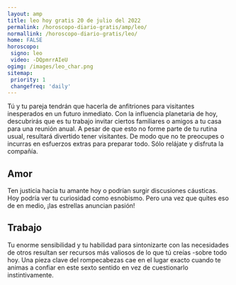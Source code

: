 ```yaml
---
layout: amp
title: leo hoy gratis 20 de julio del 2022 
permalink: /horoscopo-diario-gratis/amp/leo/
normallink: /horoscopo-diario-gratis/leo/
home: FALSE
horoscopo:
 signo: leo
 video: -DQpmrrAIeU
ogimg: /images/leo_char.png
sitemap:
 priority: 1
 changefreq: 'daily'
---
```



Tú y tu pareja tendrán que hacerla de anfitriones para visitantes inesperados en un futuro inmediato. Con la influencia planetaria de hoy, descubrirás que es tu trabajo invitar ciertos familiares o amigos a tu casa para una reunión anual. A pesar de que esto no forme parte de tu rutina usual, resultará divertido tener visitantes. De modo que no te preocupes o incurras en esfuerzos extras para preparar todo. Sólo relájate y disfruta la compañía.

## Amor

Ten justicia hacia tu amante hoy o podrían surgir discusiones cáusticas. Hoy podría ver tu curiosidad como esnobismo. Pero una vez que quites eso de en medio, ¡las estrellas anuncian pasión!

## Trabajo

Tu enorme sensibilidad y tu habilidad para sintonizarte con las necesidades de otros resultan ser recursos más valiosos de lo que tú creías -sobre todo hoy. Una pieza clave del rompecabezas cae en el lugar exacto cuando te animas a confiar en este sexto sentido en vez de cuestionarlo instintivamente.